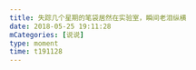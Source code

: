 ```yaml
---
title: 失踪几个星期的笔袋居然在实验室，瞬间老泪纵横
date: 2018-05-25 19:11:28
mCategories: [说说]
type: moment
time: t191128
---
```


<div id="pics-20180525191128"></div>

<script src="/lib/moment/pics.js"></script>
<script>
var data = [
    {"link": "2018-05-25_000000.jpeg", "type": "shuoshuo"},
    {"link": "2018-05-25_000001.jpeg", "type": "shuoshuo"}
];
picsRender(data, "pics-20180525191128");
</script>
